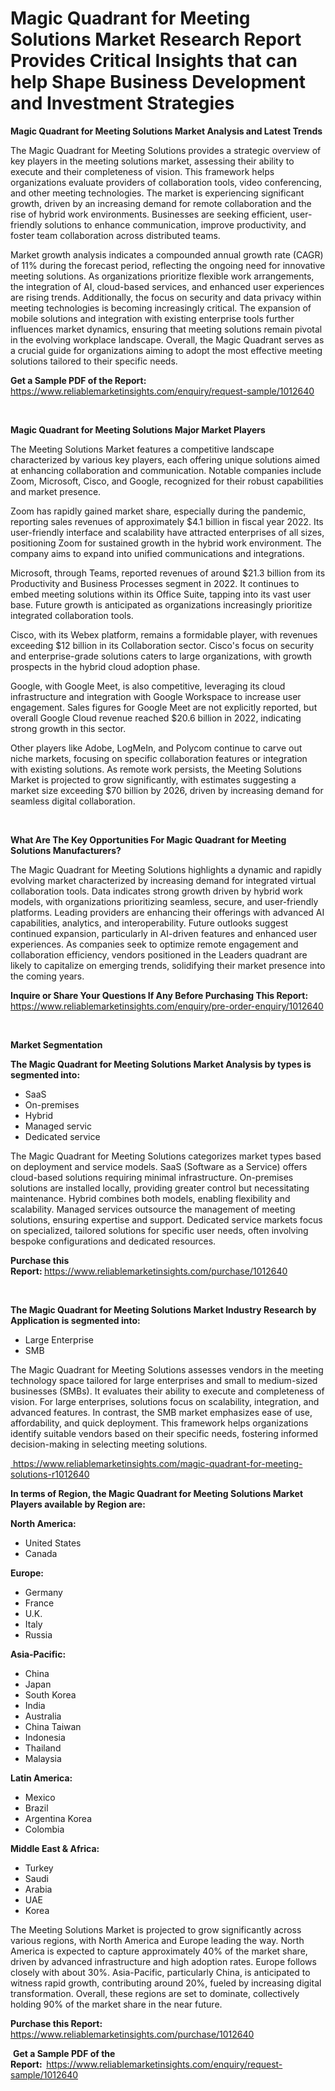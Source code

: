 <p><h1>Magic Quadrant for Meeting Solutions Market Research Report Provides Critical Insights that can help Shape Business Development and Investment Strategies</h1></p><p><strong>Magic Quadrant for Meeting Solutions Market Analysis and Latest Trends</strong></p>
<p><p>The Magic Quadrant for Meeting Solutions provides a strategic overview of key players in the meeting solutions market, assessing their ability to execute and their completeness of vision. This framework helps organizations evaluate providers of collaboration tools, video conferencing, and other meeting technologies. The market is experiencing significant growth, driven by an increasing demand for remote collaboration and the rise of hybrid work environments. Businesses are seeking efficient, user-friendly solutions to enhance communication, improve productivity, and foster team collaboration across distributed teams.</p><p>Market growth analysis indicates a compounded annual growth rate (CAGR) of 11% during the forecast period, reflecting the ongoing need for innovative meeting solutions. As organizations prioritize flexible work arrangements, the integration of AI, cloud-based services, and enhanced user experiences are rising trends. Additionally, the focus on security and data privacy within meeting technologies is becoming increasingly critical. The expansion of mobile solutions and integration with existing enterprise tools further influences market dynamics, ensuring that meeting solutions remain pivotal in the evolving workplace landscape. Overall, the Magic Quadrant serves as a crucial guide for organizations aiming to adopt the most effective meeting solutions tailored to their specific needs.</p></p>
<p><strong>Get a Sample PDF of the Report:&nbsp;</strong> <a href="https://www.reliablemarketinsights.com/enquiry/request-sample/1012640?utm_campaign=3356&utm_medium=2&utm_source=Github&utm_content=ia&utm_term=16042025&utm_id=magic-quadrant-for-meeting-solutions">https://www.reliablemarketinsights.com/enquiry/request-sample/1012640</a></p>
<p>&nbsp;</p>
<p><strong>Magic Quadrant for Meeting Solutions Major Market Players</strong></p>
<p><p>The Meeting Solutions Market features a competitive landscape characterized by various key players, each offering unique solutions aimed at enhancing collaboration and communication. Notable companies include Zoom, Microsoft, Cisco, and Google, recognized for their robust capabilities and market presence.</p><p>Zoom has rapidly gained market share, especially during the pandemic, reporting sales revenues of approximately $4.1 billion in fiscal year 2022. Its user-friendly interface and scalability have attracted enterprises of all sizes, positioning Zoom for sustained growth in the hybrid work environment. The company aims to expand into unified communications and integrations.</p><p>Microsoft, through Teams, reported revenues of around $21.3 billion from its Productivity and Business Processes segment in 2022. It continues to embed meeting solutions within its Office Suite, tapping into its vast user base. Future growth is anticipated as organizations increasingly prioritize integrated collaboration tools.</p><p>Cisco, with its Webex platform, remains a formidable player, with revenues exceeding $12 billion in its Collaboration sector. Cisco's focus on security and enterprise-grade solutions caters to large organizations, with growth prospects in the hybrid cloud adoption phase.</p><p>Google, with Google Meet, is also competitive, leveraging its cloud infrastructure and integration with Google Workspace to increase user engagement. Sales figures for Google Meet are not explicitly reported, but overall Google Cloud revenue reached $20.6 billion in 2022, indicating strong growth in this sector.</p><p>Other players like Adobe, LogMeIn, and Polycom continue to carve out niche markets, focusing on specific collaboration features or integration with existing solutions. As remote work persists, the Meeting Solutions Market is projected to grow significantly, with estimates suggesting a market size exceeding $70 billion by 2026, driven by increasing demand for seamless digital collaboration.</p></p>
<p>&nbsp;</p>
<p><strong>What Are The Key Opportunities For Magic Quadrant for Meeting Solutions Manufacturers?</strong></p>
<p><p>The Magic Quadrant for Meeting Solutions highlights a dynamic and rapidly evolving market characterized by increasing demand for integrated virtual collaboration tools. Data indicates strong growth driven by hybrid work models, with organizations prioritizing seamless, secure, and user-friendly platforms. Leading providers are enhancing their offerings with advanced AI capabilities, analytics, and interoperability. Future outlooks suggest continued expansion, particularly in AI-driven features and enhanced user experiences. As companies seek to optimize remote engagement and collaboration efficiency, vendors positioned in the Leaders quadrant are likely to capitalize on emerging trends, solidifying their market presence into the coming years.</p></p>
<p><strong>Inquire or Share Your Questions If Any Before Purchasing This Report:</strong> <a href="https://www.reliablemarketinsights.com/enquiry/pre-order-enquiry/1012640?utm_campaign=3356&utm_medium=2&utm_source=Github&utm_content=ia&utm_term=16042025&utm_id=magic-quadrant-for-meeting-solutions">https://www.reliablemarketinsights.com/enquiry/pre-order-enquiry/1012640</a></p>
<p>&nbsp;</p>
<p><strong>Market Segmentation</strong></p>
<p><strong>The Magic Quadrant for Meeting Solutions Market Analysis by types is segmented into:</strong></p>
<p><ul><li>SaaS</li><li>On-premises</li><li>Hybrid</li><li>Managed servic</li><li>Dedicated service</li></ul></p>
<p><p>The Magic Quadrant for Meeting Solutions categorizes market types based on deployment and service models. SaaS (Software as a Service) offers cloud-based solutions requiring minimal infrastructure. On-premises solutions are installed locally, providing greater control but necessitating maintenance. Hybrid combines both models, enabling flexibility and scalability. Managed services outsource the management of meeting solutions, ensuring expertise and support. Dedicated service markets focus on specialized, tailored solutions for specific user needs, often involving bespoke configurations and dedicated resources.</p></p>
<p><strong>Purchase this Report:&nbsp;</strong><a href="https://www.reliablemarketinsights.com/purchase/1012640?utm_campaign=3356&utm_medium=2&utm_source=Github&utm_content=ia&utm_term=16042025&utm_id=magic-quadrant-for-meeting-solutions">https://www.reliablemarketinsights.com/purchase/1012640</a></p>
<p>&nbsp;</p>
<p><strong>The Magic Quadrant for Meeting Solutions Market Industry Research by Application is segmented into:</strong></p>
<p><ul><li>Large Enterprise</li><li>SMB</li></ul></p>
<p><p>The Magic Quadrant for Meeting Solutions assesses vendors in the meeting technology space tailored for large enterprises and small to medium-sized businesses (SMBs). It evaluates their ability to execute and completeness of vision. For large enterprises, solutions focus on scalability, integration, and advanced features. In contrast, the SMB market emphasizes ease of use, affordability, and quick deployment. This framework helps organizations identify suitable vendors based on their specific needs, fostering informed decision-making in selecting meeting solutions.</p></p>
<p><a href="https://www.reliablemarketinsights.com/magic-quadrant-for-meeting-solutions-r1012640?utm_campaign=3356&utm_medium=2&utm_source=Github&utm_content=ia&utm_term=16042025&utm_id=magic-quadrant-for-meeting-solutions">&nbsp;https://www.reliablemarketinsights.com/magic-quadrant-for-meeting-solutions-r1012640</a></p>
<p><strong>In terms of Region, the Magic Quadrant for Meeting Solutions Market Players available by Region are:</strong></p>
<p>
    <p> <strong> North America: </strong>
        <ul>
            <li>United States</li>
            <li>Canada</li>
        </ul>
        </p> 
    <p> <strong> Europe: </strong>
        <ul>
            <li>Germany</li>
            <li>France</li>
            <li>U.K.</li>
            <li>Italy</li>
            <li>Russia</li>
        </ul>
        </p> 
    <p> <strong> Asia-Pacific: </strong>
        <ul>
            <li>China</li>
            <li>Japan</li>
            <li>South Korea</li>
            <li>India</li>
            <li>Australia</li>
            <li>China Taiwan</li>
            <li>Indonesia</li>
            <li>Thailand</li>
            <li>Malaysia</li>
        </ul>
        </p> 
    <p> <strong> Latin America: </strong>
        <ul>
            <li>Mexico</li>
            <li>Brazil</li>
            <li>Argentina Korea</li>
            <li>Colombia</li>
        </ul>
        </p> 
    <p> <strong> Middle East & Africa: </strong>
        <ul>
            <li>Turkey</li>
            <li>Saudi</li>
            <li>Arabia</li>
            <li>UAE</li>
            <li>Korea</li>
        </ul>
    </p>
    </p>
<p><p>The Meeting Solutions Market is projected to grow significantly across various regions, with North America and Europe leading the way. North America is expected to capture approximately 40% of the market share, driven by advanced infrastructure and high adoption rates. Europe follows closely with about 30%. Asia-Pacific, particularly China, is anticipated to witness rapid growth, contributing around 20%, fueled by increasing digital transformation. Overall, these regions are set to dominate, collectively holding 90% of the market share in the near future.</p></p>
<p><strong>Purchase this Report: </strong><a href="https://www.reliablemarketinsights.com/purchase/1012640?utm_campaign=3356&utm_medium=2&utm_source=Github&utm_content=ia&utm_term=16042025&utm_id=magic-quadrant-for-meeting-solutions">https://www.reliablemarketinsights.com/purchase/1012640</a></p>
<p>&nbsp;<strong>Get a Sample PDF of the Report:&nbsp;&nbsp;</strong><a href="https://www.reliablemarketinsights.com/enquiry/request-sample/1012640?utm_campaign=3356&utm_medium=2&utm_source=Github&utm_content=ia&utm_term=16042025&utm_id=magic-quadrant-for-meeting-solutions">https://www.reliablemarketinsights.com/enquiry/request-sample/1012640</a></p>
<p><strong></strong></p>
<p><p></p><p></p><p></p></p>